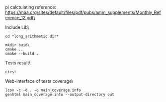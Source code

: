 pi calctulating reference: https://maa.org/sites/default/files/pdf/pubs/amm_supplements/Monthly_Reference_12.pdf\

Include Lib\
```
cd *long_arithmetic dir*
```
```
mkdir buid\
cmake ..
cmake --build .
```

Tests result\
```
ctest
```

Web-interface of tests coverage\
```
lcov -c -d . -o main_coverage.info
genhtml main_coverage.info --output-directory out
```

